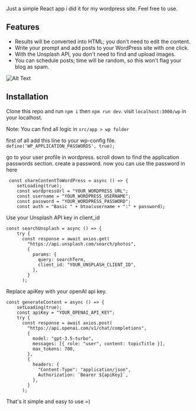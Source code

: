 Just a simple React app i did it for my wordpress site. Feel free to use. 

## Features
- Results will be converted into HTML; you don't need to edit the content.
- Write your prompt and add posts to your WordPress site with one click.
- With the Unsplash API, you don't need to find and upload images.
- You can schedule posts; time will be random, so this won't flag your blog as spam.


![Alt Text](https://i.imgur.com/0aFQFp4.png)


## Installation

Clone this repo and run ```npm i``` then ```npm run dev```. visit ```localhost:3000/wp``` in your localhost. 

Note: You can find all logic in ```src/app > wp folder``` 

first of all add this line to your wp-config file.
```define('WP_APPLICATION_PASSWORDS', true);```

go to your user profile in wordpress. scroll down to find the application passwords section. create a password. now you can use the password in here

```
 const shareContentToWordPress = async () => {
    setLoading(true);
    const wordpressUrl = "YOUR_WORDPRESS_URL";
    const username = "YOUR_WORDPRESS_USERNAME";
    const password = "YOUR_WORDPRESS_PASSWORD";
    const auth = "Basic " + btoa(username + ":" + password);
 ```

Use your Unsplash API key in client_id

```
const searchUnsplash = async () => {
    try {
      const response = await axios.get(
        "https://api.unsplash.com/search/photos",
        {
          params: {
            query: searchTerm,
            client_id: "YOUR_UNSPLASH_CLIENT_ID",
          },
        }
      );
```

Replace apiKey with your openAI api key. 

```
const generateContent = async () => {
    setLoading(true);
    const apiKey = "YOUR_OPENAI_API_KEY";
    try {
      const response = await axios.post(
        "https://api.openai.com/v1/chat/completions",
        {
          model: "gpt-3.5-turbo",
          messages: [{ role: "user", content: topicTitle }],
          max_tokens: 700,
        },
        {
          headers: {
            "Content-Type": "application/json",
            Authorization: `Bearer ${apiKey}`,
          },
        }
      );
```

That's it simple and easy to use =) 

